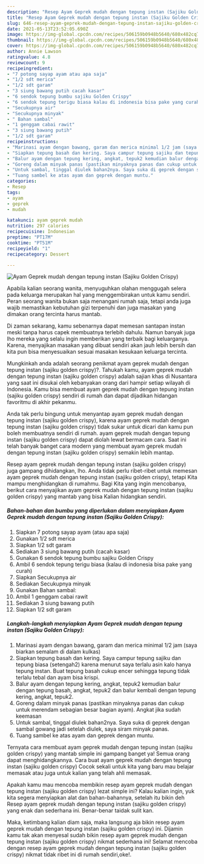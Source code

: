 ```yaml
---
description: "Resep Ayam Geprek mudah dengan tepung instan (Sajiku Golden Crispy) yang lezat Untuk Jualan"
title: "Resep Ayam Geprek mudah dengan tepung instan (Sajiku Golden Crispy) yang lezat Untuk Jualan"
slug: 646-resep-ayam-geprek-mudah-dengan-tepung-instan-sajiku-golden-crispy-yang-lezat-untuk-jualan
date: 2021-05-13T23:52:05.690Z
image: https://img-global.cpcdn.com/recipes/506159b0948b5640/680x482cq70/ayam-geprek-mudah-dengan-tepung-instan-sajiku-golden-crispy-foto-resep-utama.jpg
thumbnail: https://img-global.cpcdn.com/recipes/506159b0948b5640/680x482cq70/ayam-geprek-mudah-dengan-tepung-instan-sajiku-golden-crispy-foto-resep-utama.jpg
cover: https://img-global.cpcdn.com/recipes/506159b0948b5640/680x482cq70/ayam-geprek-mudah-dengan-tepung-instan-sajiku-golden-crispy-foto-resep-utama.jpg
author: Annie Lawson
ratingvalue: 4.8
reviewcount: 9
recipeingredient:
- "7 potong sayap ayam atau apa saja"
- "1/2 sdt merica"
- "1/2 sdt garam"
- "3 siung bawang putih cacah kasar"
- "6 sendok tepung bumbu sajiku Golden Crispy"
- "6 sendok tepung terigu biasa kalau di indonesia bisa pake yang curah"
- "Secukupnya air"
- "Secukupnya minyak"
- " Bahan sambal"
- "1 genggam cabai rawit"
- "3 siung bawang putih"
- "1/2 sdt garam"
recipeinstructions:
- "Marinasi ayam dengan bawang, garam dan merica minimal 1/2 jam (saya biarkan semalam di dalam kulkas)"
- "Siapkan tepung basah dan kering. Saya campur tepung sajiku dan tepung biasa (setengah2) karena menurut saya terlalu asin kalo hanya tepung instan. Buat tepung basah cukup encer sehingga tepung tidak terlalu tebal dan ayam bisa krispi."
- "Balur ayam dengan tepung kering, angkat, tepuk2 kemudian balur dengan tepung basah, angkat, tepuk2 dan balur kembali dengan tepung kering, angkat, tepuk2."
- "Goreng dalam minyak panas (pastikan minyaknya panas dan cukup untuk merendam sebagian besar bagian ayam). Angkat jika sudah keemasan"
- "Untuk sambal, tinggal diulek bahan2nya. Saya suka di geprek dengan sambal gowang jadi setelah diulek, saya siram minyak panas."
- "Tuang sambel ke atas ayam dan geprek dengan muntu."
categories:
- Resep
tags:
- ayam
- geprek
- mudah

katakunci: ayam geprek mudah 
nutrition: 297 calories
recipecuisine: Indonesian
preptime: "PT17M"
cooktime: "PT51M"
recipeyield: "1"
recipecategory: Dessert

---
```



![Ayam Geprek mudah dengan tepung instan (Sajiku Golden Crispy)](https://img-global.cpcdn.com/recipes/506159b0948b5640/680x482cq70/ayam-geprek-mudah-dengan-tepung-instan-sajiku-golden-crispy-foto-resep-utama.jpg)

Apabila kalian seorang wanita, menyuguhkan olahan menggugah selera pada keluarga merupakan hal yang menggembirakan untuk kamu sendiri. Peran seorang  wanita bukan saja menangani rumah saja, tetapi anda juga wajib memastikan kebutuhan gizi terpenuhi dan juga masakan yang dimakan orang tercinta harus mantab.

Di zaman  sekarang, kamu sebenarnya dapat memesan santapan instan meski tanpa harus capek membuatnya terlebih dahulu. Namun banyak juga lho mereka yang selalu ingin memberikan yang terbaik bagi keluarganya. Karena, menyajikan masakan yang dibuat sendiri akan jauh lebih bersih dan kita pun bisa menyesuaikan sesuai masakan kesukaan keluarga tercinta. 



Mungkinkah anda adalah seorang penikmat ayam geprek mudah dengan tepung instan (sajiku golden crispy)?. Tahukah kamu, ayam geprek mudah dengan tepung instan (sajiku golden crispy) adalah sajian khas di Nusantara yang saat ini disukai oleh kebanyakan orang dari hampir setiap wilayah di Indonesia. Kamu bisa membuat ayam geprek mudah dengan tepung instan (sajiku golden crispy) sendiri di rumah dan dapat dijadikan hidangan favoritmu di akhir pekanmu.

Anda tak perlu bingung untuk menyantap ayam geprek mudah dengan tepung instan (sajiku golden crispy), karena ayam geprek mudah dengan tepung instan (sajiku golden crispy) tidak sukar untuk dicari dan kamu pun boleh membuatnya sendiri di rumah. ayam geprek mudah dengan tepung instan (sajiku golden crispy) dapat diolah lewat bermacam cara. Saat ini telah banyak banget cara modern yang membuat ayam geprek mudah dengan tepung instan (sajiku golden crispy) semakin lebih mantap.

Resep ayam geprek mudah dengan tepung instan (sajiku golden crispy) juga gampang dihidangkan, lho. Anda tidak perlu ribet-ribet untuk memesan ayam geprek mudah dengan tepung instan (sajiku golden crispy), tetapi Kita mampu menghidangkan di rumahmu. Bagi Kita yang ingin mencobanya, berikut cara menyajikan ayam geprek mudah dengan tepung instan (sajiku golden crispy) yang mantab yang bisa Kalian hidangkan sendiri.

<!--inarticleads1-->

##### Bahan-bahan dan bumbu yang diperlukan dalam menyiapkan Ayam Geprek mudah dengan tepung instan (Sajiku Golden Crispy):

1. Siapkan 7 potong sayap ayam (atau apa saja)
1. Gunakan 1/2 sdt merica
1. Siapkan 1/2 sdt garam
1. Sediakan 3 siung bawang putih (cacah kasar)
1. Gunakan 6 sendok tepung bumbu sajiku Golden Crispy
1. Ambil 6 sendok tepung terigu biasa (kalau di indonesia bisa pake yang curah)
1. Siapkan Secukupnya air
1. Sediakan Secukupnya minyak
1. Gunakan  Bahan sambal:
1. Ambil 1 genggam cabai rawit
1. Sediakan 3 siung bawang putih
1. Siapkan 1/2 sdt garam




<!--inarticleads2-->

##### Langkah-langkah menyiapkan Ayam Geprek mudah dengan tepung instan (Sajiku Golden Crispy):

1. Marinasi ayam dengan bawang, garam dan merica minimal 1/2 jam (saya biarkan semalam di dalam kulkas)
1. Siapkan tepung basah dan kering. Saya campur tepung sajiku dan tepung biasa (setengah2) karena menurut saya terlalu asin kalo hanya tepung instan. Buat tepung basah cukup encer sehingga tepung tidak terlalu tebal dan ayam bisa krispi.
1. Balur ayam dengan tepung kering, angkat, tepuk2 kemudian balur dengan tepung basah, angkat, tepuk2 dan balur kembali dengan tepung kering, angkat, tepuk2.
1. Goreng dalam minyak panas (pastikan minyaknya panas dan cukup untuk merendam sebagian besar bagian ayam). Angkat jika sudah keemasan
1. Untuk sambal, tinggal diulek bahan2nya. Saya suka di geprek dengan sambal gowang jadi setelah diulek, saya siram minyak panas.
1. Tuang sambel ke atas ayam dan geprek dengan muntu.




Ternyata cara membuat ayam geprek mudah dengan tepung instan (sajiku golden crispy) yang mantab simple ini gampang banget ya! Semua orang dapat menghidangkannya. Cara buat ayam geprek mudah dengan tepung instan (sajiku golden crispy) Cocok sekali untuk kita yang baru mau belajar memasak atau juga untuk kalian yang telah ahli memasak.

Apakah kamu mau mencoba membikin resep ayam geprek mudah dengan tepung instan (sajiku golden crispy) lezat simple ini? Kalau kalian ingin, yuk kita segera menyiapkan alat dan bahan-bahannya, setelah itu bikin deh Resep ayam geprek mudah dengan tepung instan (sajiku golden crispy) yang enak dan sederhana ini. Benar-benar taidak sulit kan. 

Maka, ketimbang kalian diam saja, maka langsung aja bikin resep ayam geprek mudah dengan tepung instan (sajiku golden crispy) ini. Dijamin kamu tak akan menyesal sudah bikin resep ayam geprek mudah dengan tepung instan (sajiku golden crispy) nikmat sederhana ini! Selamat mencoba dengan resep ayam geprek mudah dengan tepung instan (sajiku golden crispy) nikmat tidak ribet ini di rumah sendiri,oke!.

